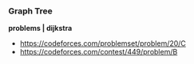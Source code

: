 ### Graph Tree

**problems | dijkstra**
- https://codeforces.com/problemset/problem/20/C
- https://codeforces.com/contest/449/problem/B